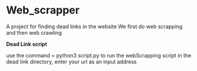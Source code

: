 # Web_scrapper
A project for finding dead links in the website
We first do web scrapping and then web crawling


**Dead Link script**

use the command = python3 script.py to run the webScrapping script in the dead link directory, 
enter your url as an input address


